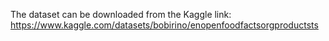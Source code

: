 The dataset can be downloaded from the Kaggle link: https://www.kaggle.com/datasets/bobirino/enopenfoodfactsorgproductsts
